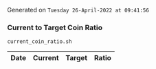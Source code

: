 Generated on `Tuesday 26-April-2022 at 09:41:56`

### Current to Target Coin Ratio
`current_coin_ratio.sh`

Date|Current|Target|Ratio
---|---|---|---
